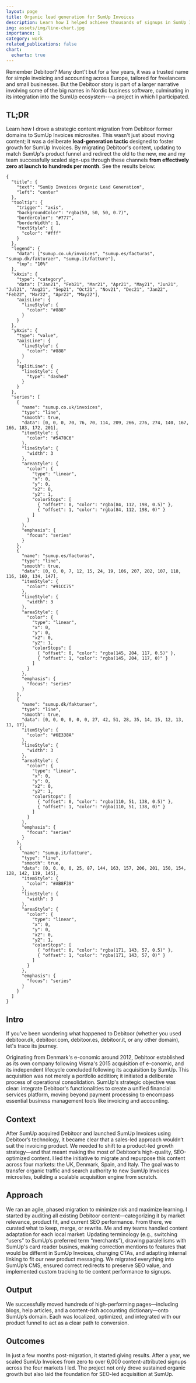 ```yaml
---
layout: page
title: Organic lead generation for SumUp Invoices
description: Learn how I helped achieve thousands of signups in SumUp Invoices by migrating Debitoor's content. From zero to hundreds of signups a month in four markets.
img: assets/img/line-chart.jpg
importance: 1
category: work
related_publications: false
chart:
  echarts: true
---
```


Remember Debitoor? Many dont't but for a few years, it was a trusted name for simple invoicing and accounting across Europe, tailored for freelancers and small businesses. But the Debitoor story is part of a larger narrative involving some of the big names in Nordic business software, culminating in its integration into the SumUp ecosystem---a project in which I participated.

## TL;DR

Learn how I drove a strategic content migration from Debitoor former domains to SumUp Invoices microsites. This wasn't just about moving content; it was a deliberate **lead-generation tactic** designed to foster growth for SumUp Invoices.
By migrating Debitoor's content, updating to match SumUp's product funnel and redirect the old to the new, me and my team successfully scaled sign-ups through these channels **from effectively zero at launch to hundreds per month**. See the results below:

```echarts
{
  "title": {
    "text": "SumUp Invoices Organic Lead Generation",
    "left": "center"
  },
  "tooltip": {
    "trigger": "axis",
    "backgroundColor": "rgba(50, 50, 50, 0.7)",
    "borderColor": "#777",
    "borderWidth": 1,
    "textStyle": {
      "color": "#fff"
    }
  },
  "legend": {
    "data": ["sumup.co.uk/invoices", "sumup.es/facturas", "sumup.dk/fakturaer", "sumup.it/fatture"],
    "top": "10%"
  },
  "xAxis": {
    "type": "category",
    "data": ["Jan21", "Feb21", "Mar21", "Apr21", "May21", "Jun21", "Jul21", "Aug21", "Sep21", "Oct21", "Nov21", "Dec21", "Jan22", "Feb22", "Mar22", "Apr22", "May22"],
    "axisLine": {
      "lineStyle": {
        "color": "#888"
      }
    }
  },
  "yAxis": {
    "type": "value",
    "axisLine": {
      "lineStyle": {
        "color": "#888"
      }
    },
    "splitLine": {
      "lineStyle": {
        "type": "dashed"
      }
    }
  },
  "series": [
    {
      "name": "sumup.co.uk/invoices",
      "type": "line",
      "smooth": true,
      "data": [0, 0, 0, 70, 76, 70, 114, 209, 266, 276, 274, 140, 167, 166, 183, 172, 201],
      "itemStyle": {
        "color": "#5470C6"
      },
      "lineStyle": {
        "width": 3
      },
      "areaStyle": {
        "color": {
          "type": "linear",
          "x": 0,
          "y": 0,
          "x2": 0,
          "y2": 1,
          "colorStops": [
            { "offset": 0, "color": "rgba(84, 112, 198, 0.5)" },
            { "offset": 1, "color": "rgba(84, 112, 198, 0)" }
          ]
        }
      },
      "emphasis": {
        "focus": "series"
      }
    },
    {
      "name": "sumup.es/facturas",
      "type": "line",
      "smooth": true,
      "data": [0, 0, 0, 7, 12, 15, 24, 19, 106, 207, 202, 107, 118, 116, 160, 134, 147],
      "itemStyle": {
        "color": "#91CC75"
      },
      "lineStyle": {
        "width": 3
      },
      "areaStyle": {
        "color": {
          "type": "linear",
          "x": 0,
          "y": 0,
          "x2": 0,
          "y2": 1,
          "colorStops": [
            { "offset": 0, "color": "rgba(145, 204, 117, 0.5)" },
            { "offset": 1, "color": "rgba(145, 204, 117, 0)" }
          ]
        }
      },
      "emphasis": {
        "focus": "series"
      }
    },
    {
      "name": "sumup.dk/fakturaer",
      "type": "line",
      "smooth": true,
      "data": [0, 0, 0, 0, 0, 0, 27, 42, 51, 28, 35, 14, 15, 12, 13, 11, 17],
      "itemStyle": {
        "color": "#6E338A"
      },
      "lineStyle": {
        "width": 3
      },
      "areaStyle": {
        "color": {
          "type": "linear",
          "x": 0,
          "y": 0,
          "x2": 0,
          "y2": 1,
          "colorStops": [
            { "offset": 0, "color": "rgba(110, 51, 138, 0.5)" },
            { "offset": 1, "color": "rgba(110, 51, 138, 0)" }
          ]
        }
      },
      "emphasis": {
        "focus": "series"
      }
    },
     {
      "name": "sumup.it/fatture",
      "type": "line",
      "smooth": true,
      "data": [0, 0, 0, 0, 25, 87, 144, 163, 157, 206, 201, 150, 154, 128, 142, 119, 145],
      "itemStyle": {
        "color": "#AB8F39"
      },
      "lineStyle": {
        "width": 3
      },
      "areaStyle": {
        "color": {
          "type": "linear",
          "x": 0,
          "y": 0,
          "x2": 0,
          "y2": 1,
          "colorStops": [
            { "offset": 0, "color": "rgba(171, 143, 57, 0.5)" },
            { "offset": 1, "color": "rgba(171, 143, 57, 0)" }
          ]
        }
      },
      "emphasis": {
        "focus": "series"
      }
    }
  ]
}
```

## Intro

If you've been wondering what happened to Debitoor (whether you used debitoor.dk, debitoor.com, debitoor.es, debitoor.it, or any other domain), let's trace its journey. 

Originating from Denmark's e-conomic around 2012, Debitoor established as its own company following Visma's 2015 acquisition of e-conomic, and its independent lifecycle concluded following its acquisition by SumUp. This acquisition was not merely a portfolio addition; it initiated a deliberate process of operational consolidation. SumUp's strategic objective was clear: integrate Debitoor's functionalities to create a unified financial services platform, moving beyond payment processing to encompass essential business management tools like invoicing and accounting.

## Context
After SumUp acquired Debitoor and launched SumUp Invoices using Debitoor’s technology, it became clear that a sales-led approach wouldn’t suit the invoicing product. We needed to shift to a product-led growth strategy—and that meant making the most of Debitoor’s high-quality, SEO-optimized content. I led the initiative to migrate and repurpose this content across four markets: the UK, Denmark, Spain, and Italy. The goal was to transfer organic traffic and search authority to new SumUp Invoices microsites, building a scalable acquisition engine from scratch.

## Approach
We ran an agile, phased migration to minimize risk and maximize learning. I started by auditing all existing Debitoor content—categorizing it by market relevance, product fit, and current SEO performance. From there, we curated what to keep, merge, or rewrite. Me and my teams handled content adaptation for each local market: Updating terminology (e.g., switching “users” to SumUp’s preferred term “merchants”), drawing paralellisms with SumUp's card reader busines, making correction mentions to features that would be differnt in SumUp Invoices, changing CTAs, and adapting internal linking to fit our new product messaging. We migrated everything into SumUp’s CMS, ensured correct redirects to preserve SEO value, and implemented custom tracking to tie content performance to signups.

## Output
We successfully moved hundreds of high-performing pages—including blogs, help articles, and a content-rich accounting dictionary—onto SumUp’s domain. Each was localized, optimized, and integrated with our product funnel to act as a clear path to conversion.

## Outcomes
In just a few months post-migration, it started giving results. After a year, we scaled SumUp Invoices from zero to over 6,000 content-attributed signups across the four markets I led. The project not only drove sustained organic growth but also laid the foundation for SEO-led acquisition at SumUp.